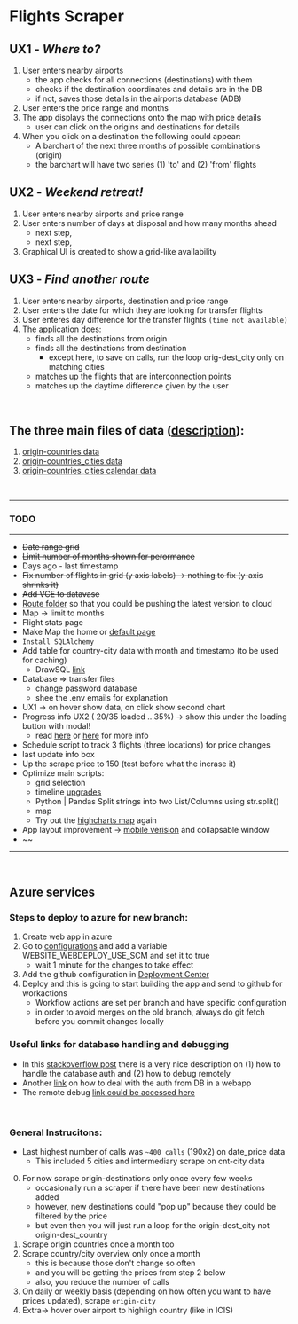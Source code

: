 # Flights Scraper

## UX1 - <i>Where to?</i>
1. User enters nearby airports
   - the app checks for all connections (destinations) with them
   - checks if the destination coordinates and details are in the DB
   - if not, saves those details in the airports database (ADB)
2. User enters the price range and months
3. The app displays the connections onto the map with price details
   - user can click on the origins and destinations for details
4. When you click on a destination the following could appear:
   - A barchart of the next three months of possible combinations (origin)
   - the barchart will have two series (1) 'to' and (2) 'from' flights

## UX2 - <i>Weekend retreat!</i>
1. User enters nearby airports and price range
2. User enters number of days at disposal and how many months ahead
   - next step,
   - next step,
3. Graphical UI is created to show a grid-like availability

## UX3 - <i>Find another route</i>
1. User enters nearby airports, destination and price range
2. User enters the date for which they are looking for transfer flights
3. User enteres day difference for the transfer flights `(time not available)`
4. The application does:
   - finds all the destinations from origin
   - finds all the destinations from destination
      - except here, to save on calls, run the loop orig-dest_city only on matching cities
   - matches up the flights that are interconnection points
   - matches up the daytime difference given by the user

<br>

## The three main files of data ([description](/data/json_file_description.md)):
1. [origin-countries data](/data/example_json_dest_countries.json)
2. [origin-countries_cities data](/data/example_json_dest_cities.json)
3. [origin-countries_cities calendar data](/data/example_calendar.json)

<br>

--------------------------------------------------------
### TODO
--------------------------------------------------------
- ~~Date range grid~~
- ~~Limit number of months shown for perormance~~
- Days ago - last timestamp
- ~~Fix number of flights in grid (y axis labels) -> nothing to fix (y-axis shrinks it)~~
- ~~Add VCE to datavase~~
- [Route folder](https://docs.microsoft.com/en-us/azure/app-service/configure-language-python#customize-startup-command) so that you could be pushing the latest version to cloud
- Map -> limit to months
- Flight stats page
- Make Map the home or [default page](https://community.plotly.com/t/introducing-dash-pages-a-dash-2-x-feature-preview/57775)
- ``Install SQLAlchemy``
- Add table for country-city data with month and timestamp (to be used for caching)
  - DrawSQL [link](https://drawsql.app/teams/gmat/diagrams/flightvisualizer2)
- Database => transfer files
  - change password database
  - shee the .env emails for explanation
- UX1 -> on hover show data, on click show second chart
- Progress info UX2 ( 20/35 loaded ...35%) -> show this under the loading button with modal!
  - read [here](https://towardsdatascience.com/long-callbacks-in-dash-web-apps-72fd8de25937) or [here](https://dash.plotly.com/long-callbacks) for more info
- Schedule script to track 3 flights (three locations) for price changes
- last update info box
- Up the scrape price to 150 (test before what the incrase it)
- Optimize main scripts:
  - grid selection
  - timeline [upgrades](https://plotly.com/python-api-reference/generated/plotly.express.timeline.html)
  - Python | Pandas Split strings into two List/Columns using str.split()
  - map
  - Try out the [highcharts map](https://towardsdatascience.com/highly-interactive-data-visualization-cd3a9b082370#:~:text=Panel%2DHighcharts%20is%20a%20python,python%20for%20Exploratory%20Data%20Analysis.) again
- App layout improvement -> [mobile verision](https://stackoverflow.com/questions/22985370/making-the-bootstrap-dashboard-example-sidebar-visible-available-on-mobile) and collapsable window
- ~~
--------------------------------------------------------
<br>

## Azure services
### Steps to deploy to azure for new branch:
1. Create web app in azure
2. Go to [configurations](https://portal.azure.com/#@kmitkovkerlievgmail.onmicrosoft.com/resource/subscriptions/ea1de4dc-316d-4041-baf0-5824b53e3cfc/resourcegroups/KMK_RG_GENERIC/providers/Microsoft.Web/sites/flightvis/configuration) and add a variable WEBSITE_WEBDEPLOY_USE_SCM and set it to true
   * wait 1 minute for the changes to take effect
3. Add the github configuration in [Deployment Center](https://portal.azure.com/#@kmitkovkerlievgmail.onmicrosoft.com/resource/subscriptions/ea1de4dc-316d-4041-baf0-5824b53e3cfc/resourcegroups/KMK_RG_GENERIC/providers/Microsoft.Web/sites/flightvis/vstscd)
4. Deploy and this is going to start building the app and send to github for workactions
   * Workflow actions are set per branch and have specific configuration
   * in order to avoid merges on the old branch, always do git fetch before you commit changes locally 

### Useful links for database handling and debugging
- In this [stackoverflow post](https://stackoverflow.com/questions/68867980/connection-to-microsoft-azure-sql-database-works-in-local-enviornment-but-not-in) there is a very nice description on (1) how to handle the database auth and (2) how to debug remotely
- Another [link](https://docs.microsoft.com/en-us/visualstudio/debugger/remote-debugging?view=vs-2019) on how to deal with the auth from DB in a webapp
- The remote debug [link could be accessed here](https://hedihargam.medium.com/python-sql-database-access-with-managed-identity-from-azure-web-app-functions-14566e5a0f1a)

<br>

### General Instrucitons:
- Last highest number of calls was `~400 calls` (190x2) on date_price data
  - This included 5 cities and intermediary scrape on cnt-city data
0. For now scrape origin-destinations only once every few weeks
   - occasionally run a scraper if there have been new destinations added
   - however, new destinations could "pop up" because they could be filtered by the price
   - but even then you will just run a loop for the origin-dest_city not origin-dest_country
1. Scrape origin countries once a month too
2. Scrape country/city overview only once a month
   - this is because those don't change so often
   - and you will be getting the prices from step 2 below
   - also, you reduce the number of calls
3. On daily or weekly basis (depending on how often you want to have prices updated), scrape `origin-city`
4. Extra-> hover over airport to highligh country (like in ICIS)

<br>

